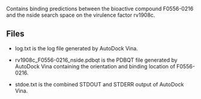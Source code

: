 Contains binding predictions between the bioactive compound F0556-0216 and the nside search space on the virulence factor rv1908c.

## Files

- log.txt is the log file generated by AutoDock Vina.

- rv1908c_F0556-0216_nside.pdbqt is the PDBQT file generated by AutoDock Vina containing the orientation and binding location of F0556-0216.

- stdoe.txt is the combined STDOUT and STDERR output of AutoDock Vina.

